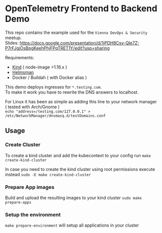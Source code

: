 # OpenTelemetry Frontend to Backend Demo

This repo contains the example used for the `Vienna DevOps & Security` meetup.    
Slides: https://docs.google.com/presentation/d/1jPDH8Csv-Qle7Z-P7rFJgjOsBpgKeehPhjFPqTRET1Y/edit?usp=sharing

Requirements: 
 - [Kind](https://github.com/kubernetes-sigs/kind/issues) ( node-image >1.16.x )
 - [Helmsman](https://github.com/Praqma/helmsman)
 - Docker / Buildah ( with Docker alias )

This demo deploys ingresses for `*.testing.com`.   
To make it work you have to rewrite the DNS answers to localhost.

For Linux it has been as simple as adding this line to your network manager ( tested with Arch/Gnome )     
`echo "address=/testing.com/127.0.0.1" > /etc/NetworkManager/dnsmasq.d/testDomains.conf`



## Usage
### Create Cluster
To create a kind cluster and add the kubecontext to your config run `make create-kind-cluster`     

In case you need to create the kind cluster using root permissions execute instead `sudo -E make create-kind-cluster`

### Prepare App images
Build and upload the resulting images to your kind cluster 
`sudo make prepare-apps`

### Setup the environment
`make prepare-environment` will setup all applications in your cluster
